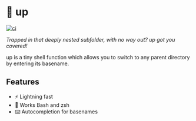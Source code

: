 # :climbing: up

[![ci](https://github.com/helpermethod/up/actions/workflows/ci.yml/badge.svg)](https://github.com/helpermethod/up/actions/workflows/ci.yml)

*Trapped in that deeply nested subfolder, with no way out? up got you covered!*

up is a tiny shell function which allows you to switch to any parent directory by entering its basename.

## Features

* :zap: Lightning fast
* :shell: Works Bash and zsh
* :keyboard: Autocompletion for basenames
